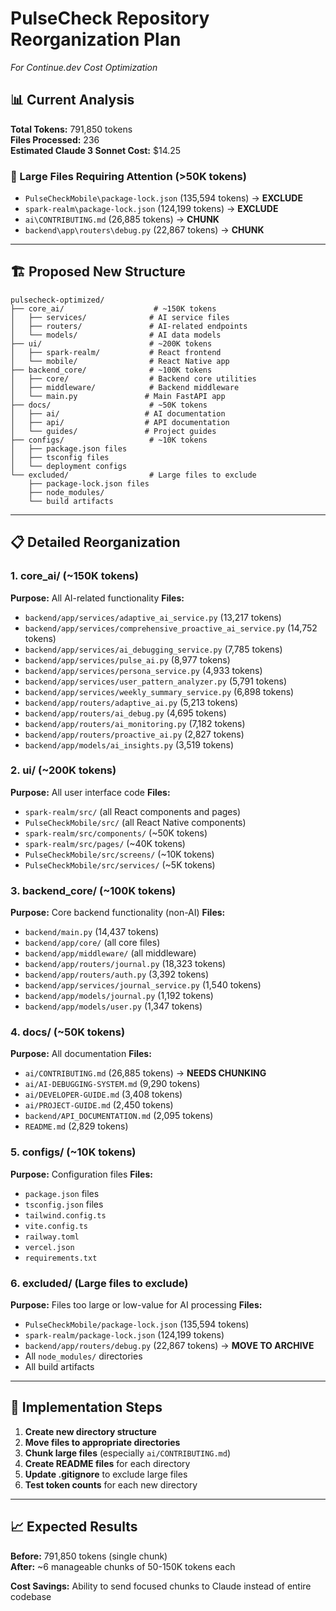 # PulseCheck Repository Reorganization Plan
*For Continue.dev Cost Optimization*

## 📊 Current Analysis

**Total Tokens:** 791,850 tokens  
**Files Processed:** 236  
**Estimated Claude 3 Sonnet Cost:** $14.25  

### 🚨 Large Files Requiring Attention (>50K tokens)
- `PulseCheckMobile\package-lock.json` (135,594 tokens) → **EXCLUDE**
- `spark-realm\package-lock.json` (124,199 tokens) → **EXCLUDE**
- `ai\CONTRIBUTING.md` (26,885 tokens) → **CHUNK**
- `backend\app\routers\debug.py` (22,867 tokens) → **CHUNK**

---

## 🏗️ Proposed New Structure

```
pulsecheck-optimized/
├── core_ai/                    # ~150K tokens
│   ├── services/              # AI service files
│   ├── routers/               # AI-related endpoints
│   └── models/                # AI data models
├── ui/                        # ~200K tokens
│   ├── spark-realm/           # React frontend
│   └── mobile/                # React Native app
├── backend_core/              # ~100K tokens
│   ├── core/                  # Backend core utilities
│   ├── middleware/            # Backend middleware
│   └── main.py               # Main FastAPI app
├── docs/                      # ~50K tokens
│   ├── ai/                   # AI documentation
│   ├── api/                  # API documentation
│   └── guides/               # Project guides
├── configs/                   # ~10K tokens
│   ├── package.json files
│   ├── tsconfig files
│   └── deployment configs
└── excluded/                  # Large files to exclude
    ├── package-lock.json files
    ├── node_modules/
    └── build artifacts
```

---

## 📋 Detailed Reorganization

### 1. **core_ai/** (~150K tokens)
**Purpose:** All AI-related functionality
**Files:**
- `backend/app/services/adaptive_ai_service.py` (13,217 tokens)
- `backend/app/services/comprehensive_proactive_ai_service.py` (14,752 tokens)
- `backend/app/services/ai_debugging_service.py` (7,785 tokens)
- `backend/app/services/pulse_ai.py` (8,977 tokens)
- `backend/app/services/persona_service.py` (4,933 tokens)
- `backend/app/services/user_pattern_analyzer.py` (5,791 tokens)
- `backend/app/services/weekly_summary_service.py` (6,898 tokens)
- `backend/app/routers/adaptive_ai.py` (5,213 tokens)
- `backend/app/routers/ai_debug.py` (4,695 tokens)
- `backend/app/routers/ai_monitoring.py` (7,182 tokens)
- `backend/app/routers/proactive_ai.py` (2,827 tokens)
- `backend/app/models/ai_insights.py` (3,519 tokens)

### 2. **ui/** (~200K tokens)
**Purpose:** All user interface code
**Files:**
- `spark-realm/src/` (all React components and pages)
- `PulseCheckMobile/src/` (all React Native components)
- `spark-realm/src/components/` (~50K tokens)
- `spark-realm/src/pages/` (~40K tokens)
- `PulseCheckMobile/src/screens/` (~10K tokens)
- `PulseCheckMobile/src/services/` (~5K tokens)

### 3. **backend_core/** (~100K tokens)
**Purpose:** Core backend functionality (non-AI)
**Files:**
- `backend/main.py` (14,437 tokens)
- `backend/app/core/` (all core files)
- `backend/app/middleware/` (all middleware)
- `backend/app/routers/journal.py` (18,323 tokens)
- `backend/app/routers/auth.py` (3,392 tokens)
- `backend/app/services/journal_service.py` (1,540 tokens)
- `backend/app/models/journal.py` (1,192 tokens)
- `backend/app/models/user.py` (1,347 tokens)

### 4. **docs/** (~50K tokens)
**Purpose:** All documentation
**Files:**
- `ai/CONTRIBUTING.md` (26,885 tokens) → **NEEDS CHUNKING**
- `ai/AI-DEBUGGING-SYSTEM.md` (9,290 tokens)
- `ai/DEVELOPER-GUIDE.md` (3,408 tokens)
- `ai/PROJECT-GUIDE.md` (2,450 tokens)
- `backend/API_DOCUMENTATION.md` (2,095 tokens)
- `README.md` (2,829 tokens)

### 5. **configs/** (~10K tokens)
**Purpose:** Configuration files
**Files:**
- `package.json` files
- `tsconfig.json` files
- `tailwind.config.ts`
- `vite.config.ts`
- `railway.toml`
- `vercel.json`
- `requirements.txt`

### 6. **excluded/** (Large files to exclude)
**Purpose:** Files too large or low-value for AI processing
**Files:**
- `PulseCheckMobile/package-lock.json` (135,594 tokens)
- `spark-realm/package-lock.json` (124,199 tokens)
- `backend/app/routers/debug.py` (22,867 tokens) → **MOVE TO ARCHIVE**
- All `node_modules/` directories
- All build artifacts

---

## 🔧 Implementation Steps

1. **Create new directory structure**
2. **Move files to appropriate directories**
3. **Chunk large files** (especially `ai/CONTRIBUTING.md`)
4. **Create README files** for each directory
5. **Update .gitignore** to exclude large files
6. **Test token counts** for each new directory

---

## 📈 Expected Results

**Before:** 791,850 tokens (single chunk)  
**After:** ~6 manageable chunks of 50-150K tokens each

**Cost Savings:** Ability to send focused chunks to Claude instead of entire codebase 